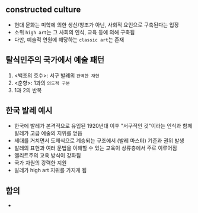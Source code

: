 ## constructed culture
+ 현대 문화는 미학에 의한 생산/창조가 아닌, 사회적 요인으로 구축된다는 입장
+ 소위 `high art`는 그 사회의 인식, 교육 등에 의해 구축됨
+ 다만, 예술적 연원에 해당하는 `classic art`는 존재

## 탈식민주의 국가에서 예술 패턴
1. <백조의 호수>: 서구 발레의 `완벽한 재현`
2. <춘향>: 1과의 `의도적 구분`
3. 1과 2의 반복

## 한국 발레 예시
+ 한국에 발레가 본격적으로 유입된 1920년대 이후 "서구적인 것"이라는 인식과 함께 발레가 고급 예술의 지위를 얻음
+ 세대를 거치면서 도제식으로 계승되는 구조에서 (발레 마스터) 기준과 권위 발생
+ 발레의 표현과 여러 문법을 이해할 수 있는 교육이 상류층에서 주로 이루어짐
+ 엘리트주의 교육 방식이 강화됨
+ 국가 차원의 강력한 지원
+ 발레가 high art 지위를 가지게 됨


## 함의
+ 
